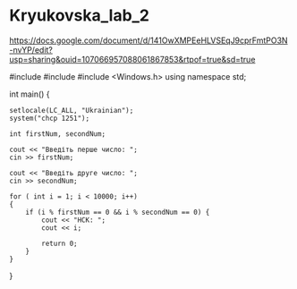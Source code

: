 # Kryukovska_lab_2

https://docs.google.com/document/d/141OwXMPEeHLVSEqJ9cprFmtPO3N-nvYP/edit?usp=sharing&ouid=107066957088061867853&rtpof=true&sd=true



#include <iostream>
#include <cmath>
#include <Windows.h>
using namespace std;

int main() {

	setlocale(LC_ALL, "Ukrainian");
	system("chcp 1251");

	int firstNum, secondNum;

	cout << "Введіть перше число: ";
	cin >> firstNum;

	cout << "Введіть друге число: ";
	cin >> secondNum;

	for ( int i = 1; i < 10000; i++)
	{
		if (i % firstNum == 0 && i % secondNum == 0) {
			cout << "НСК: ";
			cout << i;

			return 0;
		}
	}
}
